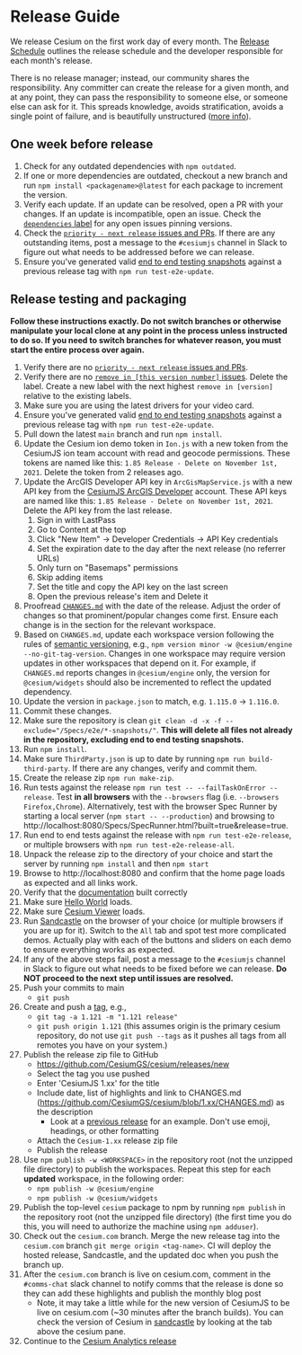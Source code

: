 # Release Guide

We release Cesium on the first work day of every month. The [Release Schedule](./ReleaseSchedule.md) outlines the release schedule and the developer responsible for each month's release.

There is no release manager; instead, our community shares the responsibility. Any committer can create the release for a given month, and at any point, they can pass the responsibility to someone else, or someone else can ask for it. This spreads knowledge, avoids stratification, avoids a single point of failure, and is beautifully unstructured ([more info](https://community.cesium.com/t/cesium-releases/45)).

## One week before release

1. Check for any outdated dependencies with `npm outdated`.
2. If one or more dependencies are outdated, checkout a new branch and run `npm install <packagename>@latest` for each package to increment the version.
3. Verify each update. If an update can be resolved, open a PR with your changes. If an update is incompatible, open an issue. Check the [`dependencies` label](https://github.com/CesiumGS/cesium/issues?q=is%3Aissue+is%3Aopen+label%3Adependencies) for any open issues pinning versions.
4. Check the [`priority - next release` issues and PRs](https://github.com/CesiumGS/cesium/labels/priority%20-%20next%20release). If there are any outstanding items, post a message to the `#cesiumjs` channel in Slack to figure out what needs to be addressed before we can release.
5. Ensure you've generated valid [end to end testing snapshots](../TestingGuide/README.md) against a previous release tag with `npm run test-e2e-update`.

## Release testing and packaging

**Follow these instructions exactly. Do not switch branches or otherwise manipulate your local clone at any point in the process unless instructed to do so. If you need to switch branches for whatever reason, you must start the entire process over again.**

1. Verify there are no [`priority - next release` issues and PRs](https://github.com/CesiumGS/cesium/labels/priority%20-%20next%20release).
2. Verify there are no [`remove in [this version number]` issues](https://github.com/CesiumGS/cesium/labels). Delete the label. Create a new label with the next highest `remove in [version]` relative to the existing labels.
3. Make sure you are using the latest drivers for your video card.
4. Ensure you've generated valid [end to end testing snapshots](../TestingGuide/README.md) against a previous release tag with `npm run test-e2e-update`.
5. Pull down the latest `main` branch and run `npm install`.
6. Update the Cesium ion demo token in `Ion.js` with a new token from the CesiumJS ion team account with read and geocode permissions. These tokens are named like this: `1.85 Release - Delete on November 1st, 2021`. Delete the token from 2 releases ago.
7. Update the ArcGIS Developer API key in `ArcGisMapService.js` with a new API key from the [CesiumJS ArcGIS Developer](https://links.esri.com/agol-sign-in) account. These API keys are named like this: `1.85 Release - Delete on November 1st, 2021`. Delete the API key from the last release.
   1. Sign in with LastPass
   2. Go to Content at the top
   3. Click "New Item" -> Developer Credentials -> API Key credentials
   4. Set the expiration date to the day after the next release (no referrer URLs)
   5. Only turn on "Basemaps" permissions
   6. Skip adding items
   7. Set the title and copy the API key on the last screen
   8. Open the previous release's item and Delete it
8. Proofread [`CHANGES.md`](../../../CHANGES.md) with the date of the release. Adjust the order of changes so that prominent/popular changes come first. Ensure each change is in the section for the relevant workspace.
9. Based on `CHANGES.md`, update each workspace version following the rules of [semantic versioning](https://semver.org/), e.g.,
   `npm version minor -w @cesium/engine --no-git-tag-version`.
   Changes in one workspace may require version updates in other workspaces that depend on it. For example, if `CHANGES.md` reports changes in `@cesium/engine` only, the version for `@cesium/widgets` should also be incremented to reflect the updated dependency.
10. Update the version in `package.json` to match, e.g. `1.115.0` -> `1.116.0`.
11. Commit these changes.
12. Make sure the repository is clean `git clean -d -x -f --exclude="/Specs/e2e/*-snapshots/"`. **This will delete all files not already in the repository, excluding end to end testing snapshots.**
13. Run `npm install`.
14. Make sure `ThirdParty.json` is up to date by running `npm run build-third-party`. If there are any changes, verify and commit them.
15. Create the release zip `npm run make-zip`.
16. Run tests against the release `npm run test -- --failTaskOnError --release`. Test **in all browsers** with the `--browsers` flag (i.e. `--browsers Firefox,Chrome`). Alternatively, test with the browser Spec Runner by starting a local server (`npm start -- --production`) and browsing to http://localhost:8080/Specs/SpecRunner.html?built=true&release=true.
17. Run end to end tests against the release with `npm run test-e2e-release`, or multiple browsers with `npm run test-e2e-release-all`.
18. Unpack the release zip to the directory of your choice and start the server by running `npm install` and then `npm start`
19. Browse to http://localhost:8080 and confirm that the home page loads as expected and all links work.
20. Verify that the [documentation](http://localhost:8080/Build/Documentation/index.html) built correctly
21. Make sure [Hello World](http://localhost:8080/Apps/HelloWorld.html) loads.
22. Make sure [Cesium Viewer](http://localhost:8080/Apps/CesiumViewer/index.html) loads.
23. Run [Sandcastle](http://localhost:8080/Apps/Sandcastle/index.html) on the browser of your choice (or multiple browsers if you are up for it). Switch to the `All` tab and spot test more complicated demos. Actually play with each of the buttons and sliders on each demo to ensure everything works as expected.
24. If any of the above steps fail, post a message to the `#cesiumjs` channel in Slack to figure out what needs to be fixed before we can release. **Do NOT proceed to the next step until issues are resolved.**
25. Push your commits to main
    - `git push`
26. Create and push a [tag](https://git-scm.com/book/en/v2/Git-Basics-Tagging), e.g.,
    - `git tag -a 1.121 -m "1.121 release"`
    - `git push origin 1.121` (this assumes origin is the primary cesium repository, do not use `git push --tags` as it pushes all tags from all remotes you have on your system.)
27. Publish the release zip file to GitHub
    - https://github.com/CesiumGS/cesium/releases/new
    - Select the tag you use pushed
    - Enter 'CesiumJS 1.xx' for the title
    - Include date, list of highlights and link to CHANGES.md (https://github.com/CesiumGS/cesium/blob/1.xx/CHANGES.md) as the description
      - Look at a [previous release](https://github.com/CesiumGS/cesium/releases/tag/1.79) for an example. Don't use emoji, headings, or other formatting
    - Attach the `Cesium-1.xx` release zip file
    - Publish the release
28. Use `npm publish -w <WORKSPACE>` in the repository root (not the unzipped file directory) to publish the workspaces. Repeat this step for each **updated** workspace, in the following order:
    - `npm publish -w @cesium/engine`
    - `npm publish -w @cesium/widgets`
29. Publish the top-level `cesium` package to npm by running `npm publish` in the repository root (not the unzipped file directory) (the first time you do this, you will need to authorize the machine using `npm adduser`).
30. Check out the `cesium.com` branch. Merge the new release tag into the `cesium.com` branch `git merge origin <tag-name>`. CI will deploy the hosted release, Sandcastle, and the updated doc when you push the branch up.
31. After the `cesium.com` branch is live on cesium.com, comment in the `#comms-chat` slack channel to notify comms that the release is done so they can add these highlights and publish the monthly blog post
    - Note, it may take a little while for the new version of CesiumJS to be live on cesium.com (~30 minutes after the branch builds). You can check the version of Cesium in [sandcastle](https://sandcastle.cesium.com/) by looking at the tab above the cesium pane.
32. Continue to the [Cesium Analytics release](https://github.com/CesiumGS/cesium-analytics/tree/main/Documentation/ReleaseGuide)
